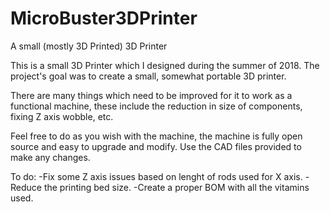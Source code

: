 # MicroBuster3DPrinter
A small (mostly 3D Printed) 3D Printer

This is a small 3D Printer which I designed during the summer of 2018. The project's goal was to create a small, somewhat portable 3D printer.

There are many things which need to be improved for it to work as a functional machine, these include the reduction in size of components, fixing Z axis wobble, etc. 

Feel free to do as you wish with the machine, the machine is fully open source and easy to upgrade and modify. Use the CAD files provided to make any changes. 

To do:
-Fix some Z axis issues based on lenght of rods used for X axis. 
-Reduce the printing bed size.
-Create a proper BOM with all the vitamins used. 

